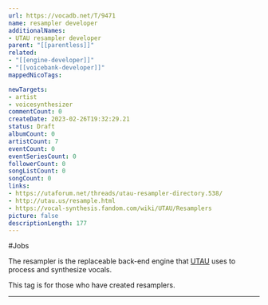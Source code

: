 ```yaml
---
url: https://vocadb.net/T/9471
name: resampler developer
additionalNames: 
- UTAU resampler developer
parent: "[[parentless]]"
related:
- "[[engine-developer]]"
- "[[voicebank-developer]]"
mappedNicoTags:

newTargets:
- artist
- voicesynthesizer
commentCount: 0
createDate: 2023-02-26T19:32:29.21
status: Draft
albumCount: 0
artistCount: 7
eventCount: 0
eventSeriesCount: 0
followerCount: 0
songListCount: 0
songCount: 0
links: 
- https://utaforum.net/threads/utau-resampler-directory.538/
- http://utau.us/resample.html
- https://vocal-synthesis.fandom.com/wiki/UTAU/Resamplers
picture: false
descriptionLength: 177
---
```


#Jobs

The resampler is the replaceable back-end engine that [UTAU](https://vocadb.net/T/447) uses to process and synthesize vocals.

This tag is for those who have created resamplers.

---

